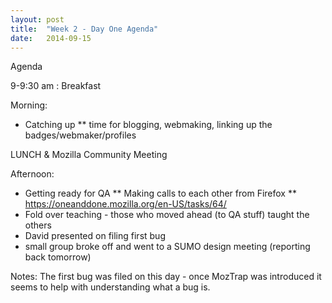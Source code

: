 ```yaml
---
layout: post
title:  "Week 2 - Day One Agenda"
date:   2014-09-15
---
```


Agenda

9-9:30 am :  Breakfast

Morning:

* Catching up
** time for blogging, webmaking, linking up the badges/webmaker/profiles

LUNCH & Mozilla Community Meeting

Afternoon:

* Getting ready for QA
** Making calls to each other from Firefox
** https://oneanddone.mozilla.org/en-US/tasks/64/
* Fold over teaching - those who moved ahead (to QA stuff) taught the others
* David presented on filing first bug
* small group broke off and went to a SUMO design meeting (reporting back tomorrow)

Notes:  The first bug was filed on this day - once MozTrap was introduced it seems
to help with understanding what a bug is.